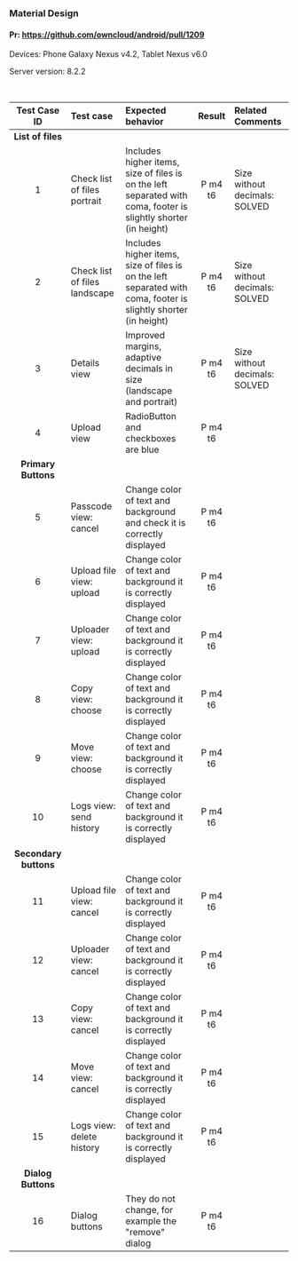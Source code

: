 ### Material Design

#### Pr: https://github.com/owncloud/android/pull/1209

Devices: Phone Galaxy Nexus v4.2, Tablet Nexus v6.0

Server version: 8.2.2

<br>

Test Case ID | Test case   | Expected behavior | Result | Related Comments
|:----:|:------------- |:-------------|:-------------:|:----------
**List of files**|
1| Check list of files portrait | Includes higher items, size of files is on the left separated with coma, footer is slightly shorter (in height) | P m4 t6 | Size without decimals: SOLVED
2| Check list of files landscape | Includes higher items, size of files is on the left separated with coma, footer is slightly shorter (in height) | P m4 t6 | Size without decimals: SOLVED
3| Details view | Improved margins, adaptive decimals in size  (landscape and portrait) | P m4 t6| Size without decimals: SOLVED
4| Upload view | RadioButton and checkboxes are blue | P m4 t6
**Primary Buttons**| 
5| Passcode view: cancel | Change color of text and background and check it is correctly displayed | P m4 t6
6| Upload file view: upload| Change color of text and background it is correctly displayed | P m4 t6
7| Uploader view: upload| Change color of text and background it is correctly displayed | P m4 t6
8| Copy view: choose| Change color of text and background it is correctly displayed| P m4 t6
9| Move view: choose| Change color of text and background it is correctly displayed| P m4 t6
10| Logs view: send history| Change color of text and background it is correctly displayed| P m4 t6
**Secondary buttons**|
11| Upload file view: cancel| Change color of text and background it is correctly displayed| P m4 t6
12| Uploader view: cancel| Change color of text and background it is correctly displayed| P m4 t6
13| Copy view: cancel| Change color of text and background it is correctly displayed| P m4 t6
14| Move view: cancel| Change color of text and background it is correctly displayed| P m4 t6
15| Logs view: delete history| Change color of text and background it is correctly displayed| P m4 t6
**Dialog Buttons** |
16| Dialog buttons| They do not change, for example the "remove" dialog | P m4 t6

